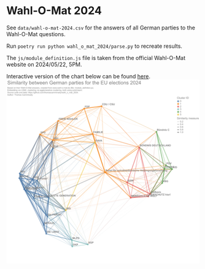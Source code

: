 # Wahl-O-Mat 2024

See `data/wahl-o-mat-2024.csv` for the answers of all German parties to the Wahl-O-Mat questions.

Run `poetry run python wahl_o_mat_2024/parse.py` to recreate results.

The `js/module_definition.js` file is taken from the official Wahl-O-Mat website on 2024/05/22, 5PM.

Interactive version of the chart below can be found [here](https://vega.github.io/editor/#/url/vega-lite/N4Igxg9gdgZglgcxALlAFwKYA80tJAGwgCcUQFiBDATxABoQZo0BlOALwxQEYAWAXwZo4aAl1QhKUMAAsSZALZwAJsrH1GzAOoZEM3MhBQSCygQ3DRGAGLbdCfWWPFT5hgUoAjDAVtQ0OnoGRiZmGkz+bJwoAMwADEIiYn6sHOLcAGzuXj4pUem8DITyhhQ0FkkYAMIQRKSlVLTZ3gQ1dWRlTSDCYADWbSXkjRrKEKZwUAP1Q+UMAM4Arp6WYlMdw-NLKxgAgtJy03NolMS4giAyGJTKGPXolXlpKABMz825zPk8ABxFtYOdCpWNYNWYgDwtEEzLoRAL2RyGZyuIHJOxBJyhNzgnK+NEOYJIsLnABucAwAHc8Bd4QZvnEEiBySo0DIUHSGUdiBBehgtMzWcgGfACOZDOSZCIuPM0FyeSgoAsRedKFg4HMqaNxlAUDKFhgGJrKBMoYCDWMjVA+coWTwGBQVFabchuO8CHsEOpBYk+l9kABWO3EFRVSgABzIXIWUGUGntygAIpQ5gKANpvXgAXQYsMC+IxLjCiSsKVzCJCBaxEI+-lLBMx4U+T2Q8SLqMiTcyrse0WdhXA-2mpu6lRNG2xkIH6zBPX6k9BXTjKBgZjmGGVqrmAA0qds9rJBhhoyjdgRENrDGBD5hSOu1QBNHeVPcHMiHmOt3ZQD3iBm708Ic9wCvW5jwfZAAFpuADYcrG3QVzjEBA3ypHMaXzZEPxLNDEXrLs8TLQksVhX0WxgttUh7Ttx2rCiCj+dp52PUcwSrVo52hCo+mYrpDWNdjAX4BCaBA5AU1AZRKGOKkoEoBRxBACTjnA55PG+DIAHYMgyTJnm+XhvhiTwwAkgBOdTKGeDJlCMjJeHUjBvhjc5TGIXod2oUN5OIRUuHOQ9IGUCYkAkYo7kYMkCBjQxWOeCwPPk4wlBk8xzggUNKDAERaAkeAfCixk0PcDAkKPZAFRFeYwDMcRQCoL9xBTBI4gAOgyDNzjQeKyAARwWKRLEkuBiV86VZV5fkUIi-LyUK8FiuQiRtjINglA8INOoAAjkpMFmIEaQDmKrPXE80JhQRrmrebh2qELrDF6-qREG4aQHOLAqRVNV5UVAhsymsh3tuzyer6-wnuEF63tinL-sMLBYvObLQE+9Uyp+v68rILpOuB+7QYGiH9uoaHQFyyKsYRjq6rmJgXHO0m4AIa8yAACkUhYFGamagg2gA+DaWueABKV66FAIhuQWcNDHS04YS5BQNUkyhpNk+TFMocD1KqmA4jAXhnl4XX1OedS4hMrS7MoEyTPiDI-W1mAJNFkAeWykBZc68IptRlMQEBkAulYkB2sEcWIEl6XuhOJDcAYJNzv92KGGJjQYpD7MFaVqSJBkuSyA1rWdb1g2jbiE2zYt2zzJtu2HbAJ2VfON2yE9mEfcTgOg5xEPBLF8KmZE0BZdk1uTlkgB9PgNAwBRQy95BdTXfgbvF4T6jEkAXLcxa7o9iAJjjgexCipf5g7ek-OkCBAq-KlQsmzHop7j8yCqAgFiOW4NoASXjOLcYhCSkSBg70JAo2+hVcKT9-YaEOtVKknAuRLhXGuIG8kHpg2OITF2SNJAbkgb9aB5NDBdHgcdEASCIAoIIKuDqe9MEEyGr5c4ed5KkgpFPXgotQDb3coAzAOANBmDPGQMQMAj6eCTD4CY8lPAQDQGgMYIwwExANNlcCajNDtkotBVC6JDDyPJlfAKQV75zlAMSMweopy0A6tgAwDMYFtwAQlMYEwQGwPAQQtGUCyb5QDuQmqlDbjUOQMuWhaDugMPxuDZhuCPo+PKkQ-xWM4FHWCVQmhdD0Eg0etg+JgkV4GmVqrfOhhC7a0oLrfWhtjam3NpbGuts4j20ds7QSWZqQGO4PSBkI8FC+1AGwseVAFBcLgT4DAYBHHRMAaGA+-hvZ5V9h7E4XsulQCuHtI4OpvL6hANAVuizrwQGGjeBgHDySrKuRM9qXSlqLQcYnFajMThZQ2t4NAM1DwbQAOK3FMFADansyRzA2rTDaLIMAbQAKIAFUNpTJmXAaA4LnhxENhnA6WxKiJwAELSOUBtaAULLhwGIBtLQlAZAEHAgAeXAgAWUkhtKQcwZrEDmHQDaYAqDkhPhChWG1ySiq5jSulEBwKmDQM1G4G0WbCgwMgLaN8fITxuPAKAIhUVQGagAKzmELZqGhYUKG8KoIKG1SSUCheBFgAA5WFPKwAfy-kGL81q4C2soAgD0YxbjPRha6z+14go8vkSyDan8rWHTgL0EQ4ExAnD1RoFgEBdqXl5TfGFUhiUaxVfoNAoY5jIAAPRloQCIGQSxmqQAUGWlk5p4EKGAcoagZbyQSonhACeMqJ4YsNiahgOwFhNuICqgAKnIUw4KQyto8e27FUh9yHGOKcOBuKrAAAVri32Cr084TJrQCl6fSBgAASQ6lxTBkCLSW8tZbhoIEoM1KtLJa2orLde2elAn3FU1qeTAT6-TNW4OpZqLVDVHJKccVcaBUbiWVspVSGktI6T0gZIyplzKWWsmAauDkoqbxcYYKo8ZEVlo2lUFg8KLAxwwMEP5AAlAAO06jQ3M8yCjA3EAQ-dSMgHI5R6jtH6PEFjstbd-8GBcYRC1GI3wTJhzWXLN+FGNpUZo3RoQDHgg7BgDJgqBiWqNJU4J4TmnRM6ejhJxjZB4w-1hRtAAMj-B1ABpWFnHsJxHM+s92lmtNid03Z4I1h4zbp8z0-zamyMaeCzZ9dknDDxjJBtbdOxmOTthT-aL3HTMxGeLFheQmEvWfEylkA1hmO5ec1oAAIwACRc7C5j+X5PNT9KbErgXyvacq-Zwwk6yRctkGO9gntdAdYMKZ9S3BevqZEwN0LVWABrkWZsoBatwXbi34vLZC7Zqr1gdhMp-m57zsnfNdfUjEfbZXDtJb02QAAarUI+cnZuQYMg9oLFXVtDZANun+zGdg5YdVtnjfB+PDwC0tqzK3jtA6ZW1nYzw-RQ9M3Eb4f3+tHeS0DpruWmXg6x2BnrAn4cHcRwTl7w2nPMZYFUJr8LJ0AC0NoSluAAQnJ702HqnSv-aR4T4Iu7Ti6AhQAH8pdexUclArsAmGqWQMLXu3H1dLr8UYEA0xIPLu+12TOtWeAtqncXHu0+e2Fsg+Kf5-P55TuHluRd09t4YfF2vlDarneTmIJs8dPcG+L5QTX-dKaD9bkPZBUcOuZy1n+LP6uwpc5O8nOPlMW+F-jm3VX4weai8bgrkG4j3ez314PgPghMpc9JrHUfEsx8MCwP5RfjMFcbwD5H+n8WO+L513b5uXc56rz3guZJCVzC+gP77cQ-RZ5H5X6P1e7fsfjA6n+LANrxgRZOhPLmdgOqM197bXX59d9F-TkA+KWBaHJxiv0l-3f552K9nY5ODZP4rwjpvq-DAeZuak5uYsA5YZ6R4-405-7j6GCtYc45b-KwpOpg6To-z0qQ6z5n4C7P555A7SavbgHl5L6-7d5i5kDbrKDWD+5+jf7EFQGkHX6vbgQS6YBwAADN-Od2D2LG7GV2MBVu0Bp+0Oim3BbGHG-+IALA9emBPG3WRBQu7sPB4h-BBmJ+vmohvBzeIAjmzmbmnmfBQhLUfoMQi+ChZAShfBZBhgEW7ehhl0lkGhyhVh2h6WmW2WuWn+tBZhhgFhWhNWdWVKzWrW7WMhCmxhjhlh1+I2tw8uaAk26y02oRzUFs8hgmvhEhG2thN2GQEBdBIA6R-Bp252l2D+tsERWh72TM5OSm6k5REhIOKBSB5OGQ5sdR-BqOYOGO5O82xWkB+RYhkRHuIAxOP8pO6eSR9IphaRAxWhqBbWCebOnO3OxAfOExIhfRBRzhLBUuMAsuG08uBAiuHAKuP6G0GuxAWuOuX4+uY2NaRuHenWpcbRzh9u-eDx32MQ4RGxMxEhXu0Yvu1GGezu3h-Rmh9RYe5ONBGQzx1+ceB+SexOVKqe4x7xWBzwqR1OoJTh1+BeWRJuMQ3AvReRmxsJdeah+JmkMJQxreeJJe4GRJIJJJQxOwfeGe4GVJVWgUGAU+M+qJPGZew+jJPx-B+K6+m+2+u+bOB+R+5JJe8+gu0xYJIpd+-O3AuO3xSpzh8Yb+H+SR6JCpmJTJVWgBoxOwIBYBMhgpip2JQxcB7OCBfySBaOqB6B1RWkHJeB8YBBExfGHpoeVBSRvAtkfpb2zBCR7B3RC+D2UhRmzhbuNmdhdkVpmJMZWhBRdhekXhgmqZEhqhDefROZ-BOhrm7mXm-u6J0Z0hhRm2SR82BpluhZWprhWWOWeWgZ82lZsZ1+-hTmgRLWbW3RfAnZsxo2sR8RkucA1R7JBZVZzhmRzRGkw5EhRRF2TmC5tRM5XZQxlRn22EyZDZs51+DR4OTRSRWkG5eRjZsJaOXRgZfo9ZpWV5QxIxYxbJF5IJT5VWcxTOLOixXOo2qxfJO2hsS5-B2xcAMucu42hxGASuJxauZxmu2uCAuuNxhuSAZ5i5m5Whrxn+5coFLx3uAJVQGeZR2F4J4eSRJkvp5F7RSB8JyeSJae-O3WBFOJheD+hJbFQxteVZdhGOGJB5W5VWNJ-OJkD57sn5QOLJbxdhmK+5j5h5QxXJPJ6oEx3wDJ2ZSlVWopx+4pO+e+0px+D+rw3FOlKpepRWZlQO2p7+-uJkmlKZ2lQOJpwBW+FpQFrUmK1lwQdpDpTpKBaBGBnlmZPl5BXpbJglilwleBlB5OFs75WlMVwQTB4FHBtZJhD2eZEh8ZD+vACl7s2V-B6ZN29IBVZARVzhhZclmQWVhmWhxZehZZEx+kdVyVZANh-OwZfRlVOJzZ7hbZnl8pbVfhtWvZjW-ZIRQ195I1Eh0RtxE2U2k5PpElFV9VGRNZQ1DhPV61hRZ2q5BhN2GOUxmJvV25H2+ZeRZ1VWx5EObJ6pV1u1zhHR6OmOaxJ1lu11ROJOZOlps1-B35CxHO-5vOkJ+V-1Wx4ZkF+x0FRxyuvuCF5xlxKF1xtM6F3RdkEN1+uF6l0JO17VnuRFaogJmFWZp1T1R5EJ71WNPF9FLObmjFWgyJYN5VhgX1wQuJ-OF++NWhvFspg+tVPNEholSR3A6xj1BNIAMl3RDlNNnJk+SYvJdhGQukctQOulG+W+BlUp9NMpkJ6kq1bNFNQxt+9+SR3WZNn1xtr+dlotvAltpW7NZArlZp7lh1JucQgtEtWhflzmjpyB4OQVGe9tat4uEVf1QtYFcVExfoD1IJTthgqV4Z6VQ1rN2hvZTVgxVWuVPpDt7sjVpZWdQOJVJuvAMQht6duhhdWh1VN2UEjlluBd+hWhRVcl3lfRTdzV1ZtJnWApD2ndRdHN-VrZkJfoeNeRA9o1ARE1wRXNadk9c1o542cRS1o949IJC9-B85d5-dGd1dy5+1JRExstHde9zdEhO59l89Z9XdWxoOJ5wVdhMQmVp9Vd59dFnRb1fJ19b9t91+L5v1Q1rRr9JZ79zhgNv5wNyxgFclY9u9v9g95BUNuxUFNaMFcFCNlwiFFxyFqFaN429xT9XtG9N9iDnuDu-uxDgmm9hF-xxNJFoR8DoDf9QxFBlFnlZuTDmdvNdNiejNzNotrFID3DEhnNSRMQ3VE9pDvNZJzRBsXD+9-BItnlz9H1pWND1+0taxedDm0jEhKlitalQ1BtCjYD2NYpWtkp++utxlaxUV+dejypZtnlUEcd1DjjWpOpGe6kajDjCDWhLt5p7tJexh697j-jEhvtiBAdLpj9N282bjmJGjrD4dqdDd6jHjlNAZHD21UjET-BSdE5KdT9wJgmnVOVueUOad5TxVwpdhapvjHVm1VVfF2RYtD2NTzhrdpV7TfRnTOJjjbdOj1hzTfVMKbhI92jHTozQxPZ9WQRA5tZZe0z7e4DS9NaK94Z4B6T7s-TQx29Q1JkiTluezJ2h9a5tZGQjTIzqzjBF1ot5dKzWht1p5hzxzpWpzKON5X9cl9jTTtzz5P1KJhhTzc1jOQNSxAFGeL9eRnz4uyDexBxcN8FWDSNuDqNBuBDGFnlsdYTmJcLduFDMdeLJzMzOlRNfugjwz1WZLsV7DytgefTtLNevDDNiJTNzFx9oLRZHFEx3A1zNLALVWfNGe3NsLzLy0bekV3LXTrJjDTLQrQOBj0+RjNVfzNzOFFjEphlNj-N32hs6rgrOFFlLjNBMrOJXjgZKt5rQxgTbtXVJLHzErsBsK8BftAVgdrpot7pCrzzqTclRzNrN10dnl+V7zuzzrIAhTrBxTddPrE9w9HhFTY+clzwAraW4zLZSbtTSpiZZk-dibg1LTerZ+8QhrGbGWWbRbmju1ILHdhbDVgzN2GlOzDmDby5m1sD6b7bhRY18zk1D+BbmbA1I5MRy945rB1Rpl9bw7kzW9nbzb3w4bbbs72bzhK5R9LjBJQ7lbI7F99znlLRFdFbEza7R599d1VF2kO7p71btNn9Mt89PbzhADwLPTy7qWz7UR4LkDkLoN6l1LJ7VbzzCLqDCusFxxmD6uSFVxeu+Ddx2LiZ6kH7Lhq7d7OlRLh7QjCbaHOFFLJNQDrbn7uHFF-u5bX7tN8e9NCJKenLHDXxOHu7c7WpvLob+FM7THZ7PFsjZ52HG9FHIlUr4jJjHHt7LdcrQ1nxN7wH+jCtKr-OQZ0ne7IpWr2t1jLWetExInjHYnvxJr-F9sSnzHFrttprx7AnLlQBrtoBwTnWd2RHqHnH6HQOUT-tzpQdEdOnMnYF-rpV7HXnynWxIbytqton3nzh0bugsbJu9nHTfbfZs9ybK+OLZrfT8XM9izObyheb1T6XCzU1xbzRPjcX09+XLdtb6haXpXA7ojTbJuUEArczCXmX67C7MXGQhrTXGXBXYzTnD+XBVX41ZXi9Y7GzE7iRKjFsJXQ3NX87Pd32LRDnXXw3e1xRFzWHS3eXs3EXB7dhfoe2g3-biXYFF7rzT9nt03R3LX15D73rjXW3x3L7QL0L931Xj3378xv7INKx0L1Ly323R5oHMNaDyLUH2DyNeDmLCHzRfHZTD313JtmH9TxXh3zXPXJt+HDDhzFd-373rDVNnlDljruz8P6PwrrLNHTFb79XF3qP3XDVrHcl3wuXb3CPwrPHLjwDsLpPNdQnLjIFdPK3srslPTr3M3eP8t3JhjwdKHuPbP6tqnVjRlJbPG+pl3aPxrzj-FmNgvAPQxtlupob+36v9PEhdrNnnhLP4v8vvlrr9p7rMTHnOLz9JvQvR5vnHtVluvEvsV2TQhVvV3ZPQOkXEZgZJkad81Y5q9SXghpVakD2kf470fWXtn32zPFdifY3yfhXgZDnmfi1WzuZFXJmCf6zBfE5jb+Te3sdpfo35fk7Hb83aJtfC1mzFfojPb1fKH+fbfDfvbrPU12v1LPf43y1c33RhrI-2f3Z5zqfZ+hsw-ZfvfE3O3VRnnIJU-hfJ3jRcTMXk-S-o-PDt3nl6kcDfRm-7f-Br7bJxPZAF-ff4DP7rOUDULEx1r5-B-0-rDQPSLEH8NquqLGDijTg5Q9dc1BAVvfxX7Y0keN2XgP5w36f8t+tDH3PQzZIQDEBl-ILvS1gF58MBD-a8lRz4bssBGnPW-sNjwFQD9ejPI6iHQ-519l+Y-Z6hzyIaJVMSkAxgdfmUbI8M+FAjgcyQk6ptF+9Aw-rJyl7ycY6+-YQV-x0qK8dWGnWxtNTIEgB2BmvLmrgKkFICTOhvept314EBMrOQTZolQzYF6DImdvfyo7y9YhUhydA1viIJ87ekgGkguwdIN96f4deeRFQRfTDJFMjBSgg5nGUqai0DueRAIdfhLol51IjLUIZG1rql0YWIJMIcyWL6d4+iSQ-PHVxLwtFDW6QoHDU3qYSMHsuQoeiRxCpFDI2cvQfjgJyGRsvB39coYq3Cyz9-cFdYoW9l243YHKrAy3G0MMAvNd+JeFDr0JAAvVbyOLDSg0K0LX8JiabSYWC0+7P8-2P3GOkMMjbgVoav-DBgAOg44NYOaFLFp-iXZzCRSMAk3N1laGRs-iKAylqnRqGNDyCBPPbmXWOHPUKe-DOjvU3kZpDI2YjDhncJkatN8S8bRIbEL578VqWwwrRkNVarfD7hFSOTkrVKrv8YhcIm-LIJ1ryCVeO2aciiNUHet-hojS1i42+DdDSsww83h5TsJRCHOww1zh61ibdFohII1EfgUurMjnmwXZtgSIKY+CY2g5Rrs0Jj7d49ujzPpoKJT79cOm4onPji0M5ii1uZDKWikN7qddpRAzKvqVS+Gws1RszNroMLVJSiFRDVTvqVQ7LyiDqU9a3lULOFTdzRm7NZhoMv78VciIJDdutznJ6jOsAeP7jqKqyX09SLospr6LwKncBhg+GvnaPdE3dXqCnH0UaIkLTChqgY-FsGOCAQNFh33GBnXVoHaj4xYFH-rDT-4osdhEPDFgtUIZ7lDRFo34qcJLwY4luqYu3Jj35zx9IxiothvFVh4pi8xrwwgWy1o7U8QmYrV0Y2NSzUCS+bYgEViMgy9Ncx1YpRmCM1ENiexmjAQXXWqajiFICI1VqaI3EriTa6I9TofgUF7c5Rc4+0djX043ZvRVYi8fryJHK1VR+440gYPtZ6lSRuzTcXSMsFhj9WH4jqpuNZFac9x84oLn73iZRDbxUY7cryKi6Si+i-o-gjnRcY2C8iiE5whELs5YU0JB7GUXt1KaYl0JNbLEQ9iIn69MhjxWYQhNwndlPR32cDBXTIn54TRpdVLjhLX798rR5ZNOkxKBx1D-epEmifszoln4rmjEoSWczzEGcBWvE8XKGKMEOdZJseb5qPRkkSTvqppQcb3VnEgklJDOBYX+WgbeNxJHEyGhOQ2GFithpxNFnsPg5gDxG17aiaZOgEi8gRPE9ScECuHEV7qgk5yfj2wFnCCJluPSSMLeHECPhddduuxKPgscm+0OfNk5JimklARdYhjrpI8mSs4pO2b4NSxClQjU27kvyZL1UrB0TJSUg8XpUsZyDjx048uGVLxGHNCp5Um2toLrrh9fJzUyzqaUMHm0oyiUn2uYId7ucrBVInEelKKmelHBbdf8YnQyl9DORpdLUeNM6kpVYJofHFkFNKz9CtCyEz4Sh22kSFMJC3ZDg9gOlKMUpjxY3n0TOldNlRs2U6fJNq4ajS6wIwTDdNolZSwMMIvIu9P14sTBhkjEEr9JOw889SvACusDL4mmD6h10x6ePySJ0hqWkMpoVJKOoY4HpO-Coh0JNyIyMZD9I-jGLPIu9YZmMhMc9xmEzTgccMx-gZJf7-shqORPGZe3zHmSUGwPcDlZMRpADIe5YxDrAKk4kz8ZNY1ySXl4A2wmZrzZAd5LWKUzkZDwgKaLKuk-TqZBAhiuFK0n0SqJys0mTy0+lFZ9pKs7jhdI+Io9tZQshcZ9NeBIzDZVWfKZqMNZyz4RYgxER7XamCzmZLxQ8cr3AJKDHZN+K8fV2RFAybZNlB8UdQlnBVnCFIufjxg64OyQ5tvN1tE2Gm-iz8BkCGQnPCpTS-OGcnWWBOaLEyzZHsxgmtOi6RCTpfRUYV-UCEpsemD2KuWmTqY3ZcW9clScLWNnz9lmlctuSoTunbZW5x-LUhRIMBp0G5jfYOkoLHlFl-pnWc4QPMJmcTA+pFQ1lPIdEuCt+VIq5vPLGEejPpBsUeT3PXbiiChKHVeXcw4n4SK6Z81hnDMTJpTBM18qrImLborzD5H3H8hmKMlv9X5g8wHqzMRaWTIO2w8HuixAG8yyOlMx+erVrGUSD5v8jHnQxuF1s8iUC0PArM6wY5T5b8yjmrIHEsVIF2C-POONFmcNu58C9nh3NkJniQSqCzKaUW3nVzVxIs3ug51oVOySpMdVhYQoV6VTtWGImqWyWpZsL-ZWvOuujLIULzPGpnepjjgYX6Dupb4w9r9gkU7zr834lOdUVp4oLuFYdbOR7RoraLyFbgvUlwqMWrS0qeFalomJrnJd6mW8votYvCFNyJxeRRxdSUoXY4BWbi22X3J4xqQvF5MossPLPye0AlmkvwiJP5ICzXFgSpsqUNgYPZvFeQ0GQzMplJK0x0Mtuih3SVkADmclJaYJhyXWFj5aMw1kUqjbYzUhMS8JfUVvmlUtZIJcpVPJqoOdyl6Ywya-xS5p1yl6wtmZsKAXWTuZZY9GmeR0mFLYlLkjPNhMaUTKEF1wgjlSOHHjKalUddBXPlyYzKVlvY3BVT0-whDNlr5URsQt7pWLZlFC2qdMuWWHKLZpFbJWcukpriYsDi+5cEGVYuyshEY6pdcs9m8K1O3somacq2WXjRF+JW0V8sAZSLWpJudEmUpeXO1XxFvH0q0rhUusk5bnQKiNM1FKCelHvUWSZEBXfKsmXNCuuUpD5lyWFSg9pXTOWFISghKEiPk-w6X0yMJziqpRv0ZXUrAKeE0qp8vZW0ylhXK4iZ-m058qP5TKmlUPOelylqFgmKlQKoiWfTy4EAjlfKo77xL1xDK-lZmMtFLyZhGfFVdqpG7rynRpVL3p4INVfz4Z0IzVWKs5V+ESl0KiYefwtWdLV+u5D2gL3NVarLVd9HWfkptUQtDVH9BeTIrz4urmV-9QJcrWUVerbVqqlmawQskg8ixYPGycAP2HQ8EZMa0VYGp9WTKTFk-cNRKuxrNiAxYa71a6spprKQlrY2NbmsrU4LqO7wjWTwAT5FrBVVAy2RWWdUVqI1Rs6cWMrYHtreelsp1XWq+55r+BzChbuIvHWfyG1xU6XrWRzE5qJ1C6nhZrT4VHjNOOLQNj2rjVBqXiAcusWOtXXzq+1LU-3JTLlWHrr80coEt32HVmC0V9Ip3qGrbW9ri1KTPRaLMLWfqO1wbcCTT3LUHrJ1fo0udC19kFjk1nMwAbsPTV2T7iNi2Ph6ohnQaOZAyrmfBp5kjKJRPpKDf-LA7oNMNcG0sWAtw3cr9FBGxNX0sAX-9Bl2G4ZQcKL61TPVQM9DcRvo1YayNGa+yUEqlXyZTpHG0HsArTU4bmN3dIEmhsI3szONxYkBbZNAFIbeuunLatJpo0AKYNJGksaAt43KbZmKS1Nupp2KaaMNXG0jbpsQ3Ys15UfDefUuM0QVaNWm8zTpsU3gKNqiqvdT9OE0prRNQy8jRJqPmoynl3mmTf0pc0KaENSm6zefPdVsq3pPm2Da5qi3ubt+5s5BexrC10b5NYmpjZmuDVjDYGDmpNWZpy3+a9NMWwFisqM1CastzmsrYxoC35aaZoGzpfUzYmZaNNRGkTQxp41WacKMC9ZcVqc2lbU15W-rb8VLVqbatXW2TT1u42WbotHI6tdDg60Ja6to2vzY1oq08M+xlPDli2tkLRLOtJm7rb5t62LbUtsUqTTNtO1zbztC2tzRRuSnTjXgssxLdpsi3ibmtnAxcS4pO2ObTNcmsbdtom0qFHl8WzEr0qB3zaLNT2wLdfjeU7j-t622beFoa19altvxL2bqxYpIyPtEW3LU1r41HqQVos4wZbmh1naktX2vLSTq0EZ4Zq10gnRjsu3PbbWCKykTyuG0w6HtcOlLezqqzqKMVqcvxRstR13b0dIOzHVdvd4-re6XmgHSVuB1baZdgu4xdNR53U7PtROnbd4IsX4aHsONWlbXPq6FyQSxullbm2bmoSLdmHSjSXk+IV1LdQqpFUbvt3qjmGMclqB1xQ4u7dRnmgVv7uYnqqTcFsNOsHuSUD9OChrSPRksdF98MyY0wTHHtyWRKWozPSmanuKXBbHdTIlPR7vOoXzsi4tO3W8V9Xpb4m98zEtntCnH87CDlWPYXqflRrTV7u8ve-PrX0z+KsivorXqp33aaduusHcrTIp5Fa9Xk1AfK3H3N66Wn+ULjPo72NqiBeC8RkHtn0c1jl32WOtS1r0iszyY+svSOqvUOda9dsj2n1MX1aEkdYlJQRPpx2YiWxzujfXbmPWPExZ7ehqmHJNxaRd9L+gApzu93JFu1V+59fb2Tki74qIBo-fUVxW914BBepfYBshKOTQDPIg3TDPH1TbkNwo5ubypT3YGnF1uj2vsoIOIKCODuhXVnsIPJDpxp-U-TQYyECb7pfexg3kPT3NRy6EetgyUL656qjdPBjqoZrrpmisD5BrHjZqT52aSDsewQ4YDyX2aBD4h+1bnvf1KH5lEh2LaK24PKHalfqnlXfrkN16Q1fnBg7oav6t6QtFuowzestVP0jhrB8w2ZLR3ZbpdbOiTRmUZmOGNDA26dSEoNHeHpZqy0itQacOqym16skyrIbCOdroWOhnwxIX31AMg9RhrgT02iMJHwdfh2QhTtKyT6bhzhG-cJzMOZGflm6v5bjvNqFDAjU+pxu4PUNBHIV-XeI40bvWAG2SLR2o84WF2etRdpmJWdYZiM3U4DC3KKYMdKNErghJR1ozBIwOwM06HYoUUjkTKiifpBPK3dl2bZgqgZ6xzgR4uahKZfZux2g2yLenHGmDXuz-KdPOPsHPpBtJGTcd4OqakOCxx40Iej1UUGlZx9hpIaz7SHBhYx741oQUM4zATUOt4znvnEN6vj4Jn41ofX5Am9Dlen-QUthMEzCtzch2RCeGKWG5SuR92IsYBpPqUJEM7EwPql2q73D+WqkSusRMnDsjLUMuqSbhNzKgjclI4yyfJ57bm1UR645yZspb75+XFa6diaSPgjZZ2JtI-iQDx8nxODJyDKQrWP8nXl247xrKex2-KlelRjhrSbRN6cydXornjseVMOZv9WQ16Xqf4L3qEZ2xuk90cGkQHej1RM1cab9by658qx10+CSA2DDbTlpiLhBtrIDdtF3JyI0saOxDNW5oZ1fXhqcFRmdlB2muvsfpCvzozuyljdxPjMRGYzkqy4w8wPlpnEz48tYlmZX3pnp5oeusS6YflhScz3ZYQ-oqEW1nyzvx+vhNxqoFmEzJA3eaVNLP9iWzM-VQ9vodh9n9t3Z+E0BVHM8mkTzMmqgKzhLZmBz97Ew-V0gndzCz45qrdcpKadnFzRZok-+viqKd1zXZujs4cl2uHKT8O6k5WJPN7nNzGHeU6bCvnNn9zUs2o3OanNhngjwEr83WdiPqVdzZZt8y9v64vmNzZ537XrPz2YkFzwFh8w8vlMf67z8FyC8pVVNEygL-ZkCxVPKNanH95taAzWYgsolSdMtec6+YQsc0zTGChKSGdPOkW2jCixFYcy4UkWBpL6n8bGL-NLnhj7p0toqZoWUW0LyB0Wmufov3mRLwfQM8Y3nqsccDyxyrhPXktEHNj0K-Ew5hUvuKLlgHLSz4tqlaKN6elmysEp4wmEHOvw1roqoCPKXURQHZTudzkuojKhQJdNsZfj3GrE9R1JZUk3ctp7PpUEfun5chObsaqx7YKxUuL31d+WQVlkXUuhWbT86EV5pbAJymxWphuJ+A+FdRG2G2tpVRXdQwivknLzF2683xqfpKDLL+alRoZcKuoj8jCypS0ZZZGPC4+lV5K8JcO2mYCrvl1EWKdvO2Xj9VrXS6iPP14nsr1+jC8Y3Ssam8L1UndW3QssRXTapFJa3ZZouaz2rqI606GycscXwD6Kp04GT2uwH+L-JW3XVY5E+ne6p-Ga+geTqUMhFHPBSxGb86jznrqloAwSVPkfXtLqpFeb9f0sdH65gNky8wbPzIdWFoN8LBwdCUg3nKTx7ziKPesI33jXEt-k9dRvkCE97Z68du0rnQ3-L-uHy5biSNBaoTBh+G5LUQn8UNLhgMm+e30P4kSbpWBm8uYxM-78VVNjK9VsUME2sbyg4k3JVNk0LCbfQlnW4bKsVjWJmNyWsbvsPzmxbN+KbRloflK3CTnw7m4kc6smVJ5St34QJP5uS0pT5pxWwLbGsnK9bAtooyhLNty2H9AimYSjbltv79WdNkYfrY2tokrbktHa0hwBsC2ejDIs8uDK1sOCZeYd-OXqVaSR2S5cx2AQYo-J88XrCZJq9mWTufWFODnZRpQfolp0c7ruraoawLvkTwbshEVenecuw2ZTBZDO39MrPv6UOJdkGR8c57F267X5TJUdVIMpkO7QOEEyeupbN28hDquksnt7uoiabddZMQ2T7tySmbVZiusPZZb17m5vey8nPbIDPyeVQ9ze-pNa3d60Z2dve8DgltXmBdHh5uTCdnv1XBtpbQdTfbw7mHVbE95bf12Pt9Wdba+9u3ZcFM8ZgzSdvq8wIGuAO5T4BAVsvYnzOzkdY9ymZA89wO2Frmo-OyfZWviNQ7td9a9IrjbRkT7fto6uLMwf7WLBGi82uvdAenXwHuDlq9df1aEON7k9mS-xWnZXUJOKd-nIayhEbHvdWVNh3sYMvUsuHhd5Ws8J6p8PS7eZ6EQKyEcB6gSlMmRyHr4PTUUOCjqPeja2ryPxHndnG2PzbrSOtH-d2G8hdYdIGR7Q5+fg51UcpVKlgmsR6Y-nvIm5SnpwTFY+Umr3Pemj+x1vcysjzeHXj-e13ppV5tOHBj+FhtpV2lWL7N5s4dXs+qhPCW8p8uCo-ieE1n7140RyY7ft8t9H-j0KexbD4hPcnBtnlck9yf9XgNfjoayhKUGuP2FS63dTU5SdojNT81k8TgLTq1ORFV6wp1-uwfQqenZvdo3y0EdNOg7b601Z47dPdPKn3p0io09ydkq4jD2G2+w606UyVnmd6fSCQ2d-W1iSgnZ0DcwrLOpruZkRvz3WcnOPpjOtOgc5sozz9Wupy3Lc-CwNm5SAxwTM87v5d3PeNzy58JMVUddjn0DlQxTfUsodPns0qK3KS7l5EIXVMhewroc5wuUr9XIFxwosO82w9LD7Z386-JC3m2gVvonC+Kv1bJbUT8q-E1PUfPcX0Cp8489KxwuGrWPc7hc+BekcY6rL9F9ssktdWDjhL2FzS830BWT6Artl+0WAfQr6X7sOFybcHz2LRXXLphdUWpaMvEHbTnGfy5xdiuyLCJzEnC4N6f5S91L7V0xbcosXU2nL+p-ac4ukOXGaLq13LshIs3pXgrh4bQ-n742FXDr2Yw9b2dG61XktXadkRJH+uWn-Cnddw9OM16A3SZgdcefH0xuMz5tIOSnsTf8bJHej0N3NfDcKCrL-uVAxbrTdxKlHwt53UW-rOt3teWe8t0MX4l+cg9Nb9bBwd2yn7G3Zj0F4MOrPRuw3263NxOczd9623Dj2c5qN31Du3HK56FxHvHeGBt7Yeh+3kZneC3DzvHMtz2-+UJqLzpL8+99opdWHU3677Uy8TvvQ40rg7w9wRZFIq3YBTOhNxe8ds-m-hWb-SvhYffcvULvLk2NO-vcRv2KWU591VJzeS1yn0Lhtz+77fUk-tcpNjQe+ze9vJaFt7fSm+7dweN3hRqaxmS7eW4NaL71py7YNPfZw+sepdwa6qPEfwPvtoZ3GfPeoej3aih04deDuScwPtHy91sRGOiSQ3NH3D0B6ustCAPW6tD3Hd9fMejdJrVZ7bbE-ONI3PpLPeJ-4dTLd98nk4+IyNc17lPFxs58jz90afbjqpIPbp8RsOWCHp+wz2jd1UuMPBFusz9jc8u42SDOn6T9fgHsK6lPTn2ZqPff3O6bPkVuLbY-H0+ezppbqT+iZ+Z11zdKenz3O8d1qfsPPn3K4fcDmmf3PN1M+5E93fS3uMEenz-LevEz28jOX69+peS9ZOXG4lEL9rfychUuxcXlLwKc81uepxpREr8LSg9ejYvBXur73nlPP1HPk1sVxmXofWeuva+Cj90UBd96fPpH53nJ5G8AHmLXOmnrN+IdDTID3rFr+HdU99fZn4jC6+p7m9RsmHkUymdN4k97cK5E9IkTJ44aUkO6V3hT8J37r3eVPk5u76Z1OeKNYGKHU71c9rKJXTT73lTUjensWXnvLd9R+d++9g+oZOjh-GtqSbQ-ggLnt2yd8R8ATzHzoJ74D6L1+eUfWPw3hXpHfqXUf2P8nu47pIWnG6aP2dz46wJUuEfpPvifi4pL4+QO4T2Hcloy98z93DPgn9VYb1gmqfjPzyUV7pJEXefpXhvYB2p95OGLhw+ejL+KfQr4fQvvn-2pbGg-hfdCwRgr619s0IdGC8e6r-6-oun6fp437NZ4-wewax7GX2g5P7-fUsMv-B6XXF8W-+CYzzFaXWZ6s-KHKw331HXdexyF3+dGX4s6orUsdrZ3-K4ayj+bPMDIJOP7s5UaR+qPt0kiX0ST+afPv2RN36Viz96exLFdAv0Z7nZ7d6fluEv+Z4156lyvmftP1EW+eRDNXgmKv-IY4PnkHsbf6rJ5-1Yq-8-DfnH80Tz-uxu-QX5uRg7yLd+UXkQrm-X4W+KjovWVrv4P7xcrvpqadMf2l8e3kvMvjxFv5iW7+5ezh5D1v6v-Vqi-tJK-hf5L6vtKDp-X9lxpcsP-n+hX7g4v6-9jwSvRZt1+f2a48pVUbXvqw12U-p-76+iTti5n+N-qIKm+S4tf7-+iojh6Ae1vtTR-+1nAAHAqXVPAHoBiotN5D82AT1Ie+DHq+pe+s-qn7QBm3kAzkBCAXx6BkgvgP4UBAZvHY4yZ-HkSe+kctfhBuHtBXaYk7AY3LEGgwtmqCYfAe3LTi30iCQiBvchn5sBxAVxZPSGbs2ziBwgbIG2uebnbQV0kgcW7PGlLhoEqBa3ovI1+KjHt6W4mgY36w+uriYF6BR1laoMsDnKYEeeGPoLDi6vAVYFMebqtURKBLgTa76BhPmdzxMs6hIGuBTvK8Lk+nWPiooc9gS3qYueJpTKRBTPuv7C2D2HEFhOLhtu7pedOnv7b6IAYEHeB1gce5IWPVpYG5BbgSWppOMhkkFBBVglgKHCFQcUHBB4Rh+4OstQQdYkBHAQBahsC+jkEtBcgeK77GKtIazJB2vioy6BdQVUFKuTts0EkOPgYjoYePKrEGVBbQTIJjeLVEoKDBnuK7ZYE+Bl4HdBqgQzqWUqwQsHyKNAQjIH+RQTsHTB36mySTBq3nkGTGobBEGHB+uiJ5Uit7kDKpM0foHJIy7wfH4v2lOt8HJ+NVL7L-Bhzgn5vSwIWDYKBHtODTXS4ITDaWyHXgSawhK7CW6aiArEBIGBpvEmJAhjgq2YMC2hqdJIh7foqrOuWciC6hWR1FsF-BOIf25p2UOoSHwujjtpILG9ITP4qiDnOiFPc0QbPJceP0vSEJeQTje5oh9ISS6ba6QcTqZBENs-5Uhvhozqyy9IUy6QkPdtKHsu01jCHUhy+thYkCwTgSHqhRCgFZGmYIbqEo43-uGI6hVTjoLsh9IYh5n4dkNiEm+9Tkhx2hlvsgEbuytAgZ0hRoZ5IbBPGLaFmhhIn050kQoZ6HwqFAS0p+hRAaMF9GkGLE5bSwoQtJykUrqSFPBvgj6RohIbB8F1i5vltLphPwXgZHG2TLnaShrxgWHCOtIZTo5hEjlp7XiMHuCYlhsjuIxnuaxnWGKO2gT-riWOxs2FqOFnlSJuyTYaOx2eujtkTthZxp2FI+kSsWFkh63CFz5hWMlC6dYKtDOEzmfgXvzshFYWT6Tu7XvtJrhGktuaU2IpqOF38zPnKRCBtYWz6pBooTv5c+kJM46nhwsnspphB4ak6ZGvzA+G3+MXInYjhu2nL6WUpJo+HaEf9jthYmf4SB4YKEpn+Gyuf4tcZ-h1ofySU+2YX+E22nwouEqcywX8K-hDUvxRZhBJtuHUWAYV6LyuHYUcE4BioUBErejpkx7K07zreGUBkZvuEVER3u+GMSMlhmGD4ekKRLMRuYTjJeGaEhxEAhNuopK8RIIb8GlY4fum5VhL0kxEYGagRwynBIkYJF3ODdgtw8hukvJEvOlbnl7sRUkWYEDhzpjJKqRRNhlSSRInuTbkh+JDxL6RkLrj6celMqJG+BUYchxGRKYQVpheZwieHBSFkTiZchHpoay2RnemuqJecpMOGESHkSKEROl4RkHc+osoDKCYvkYjzymtkD5EeRCoS1S5SIUa1ZnCVnjFEeRcFpqERS9XCK4qRWke0ErGqUUVHnKn+FhGhkZUUDgQRHrgJHVR3Xtc6aRxkTMEDeSIqVEtRuFlb6uh+Vo5F8i+pmJR6RDUQD5QqosihyxRL4qGEgOWUcNGoq5wdYGeG40SFEce-JKf7BRs0cDjxh84RWRdIlSMXC1IZcBXCNI1cNbAtIbSA3DOwokHkTISYCKBh3YfSGVTUUd2PpBZAgcDwCtQZkA9GWQZsLpB0gJkK6CtqGpMoRgIvAM1AG0GKGVSYoNsDkSWQKcGfjh8LRA9E5SBkK0hLsAMfBC0UIMckRKYNsGZDzYu2Mzy2QcMc6CcG4fA9FFYpcETy-A1EKKAdOu1GAgZAt2OyD0gORJbA0ELoG9EkxntHAJ9IsdAxJi0z9OjHHsjjLdGQY9sLjFHMdkPlRm4HMdlAKYfAA9EC41FPlSn86MX5i+soCCgCgY3WPyw2wBkAvg5EntNTHZQ3AK1DzYD0WXjp8VzHdjoxT7KUKixSTg9GsxtkOzHExRhJMS4xJIoSTGECVGrGu8s3KLEYo1FGVS9IC4a8Cyx70cYQ+MnsZpCYoMKv9E0xgMZ4LQyWMXSBnontGqQY4Y9FBBuxYMfiqKxWkEpjxA8+H7GwiGgFjHUUabHrFRCDlBbAki0EHLHJEfGBLHzYimHjElxicRjHni63KLEq0Dce9EmEYsp7HmwlkPtwB4tsR1LlxKAKDEG0ZsPSBm4BtAHgG0fYI3EJUEseJSn8dkER6lxRcq8ypx4GJ7EmEkNvNj9x-9tHG4xrcTURmw0EMHBdxQlsfwOxnxBfEG0tsLpDaQucXALBxfSLXEGQhsK9G3x6seCookDMc1D6QfoH0gCx+3ODJ8YxMabGe0VzLjEL44lGPTIc6kELEfqB9jSogJukOvHaQOUvECmwucfNjnxNsHZD3kPjGLTox7Idv786V4ZrH+gYMZXC4xOOODImwWkLnFHMFsfyzlw5dGpBaIt8RHqYcosfEDpxBMVnHaQp8UYSGxECTlJVwYsm8Cdxu+lNogJimDjG1whxvpDgysCaAm6xiCWbB6Q9sLHToJIpuwyixfAEgk2wLCXZCWQr0SbGcGpsBLFiy9tN1jaQCiQIk8W+5iAlKqEseiRmwLRDQREJZeLglqkxhJihoJncWtZTxDCQHhfxapFcwYomQLYlYEp-OvHKxHXBjg5E6MQHZGYwiQbQPRJsFvGGwxsfPxBkFsRpDiUtcTfE9wzYNQ5RJ2sfbAPRDsK8B8YC+LnH8sJCUcxdCu2ETGdxAzl4iMx9tMzFqkBJPKRXMucWpBVxNsKfw5EYtM3HGJXruIL9JnBlBCNJJsBij20CcY3H3G68Q0wB4ORPwnVJrbqhEgJwyUjFRCimGXjhJdiRjjpxfGBpDFx+VFUktALwBV5LJlyRAk+MabOXAnx4yXPEPRtoQZDzY-8YckB+vcftwSx4CXAJFxASZzGmxBCS3FFYZkLtjh86MdQHER9CaDHh8Q8dDEhJBCVcmiSliRbH4qEjIvE7xXQVMHWBDsbbCexC4folHMgSX8me0QKdpBLxZKYaFRJjMeAmTJkNmPRWySSVzE0E68QbA1x95PMmER9CaBh8AsSRpAGJmSbCmXQ+VI0kLhMqXZBsp60SJ4VxgqXrH7crwIbH4pfig5SKx+KuAlFYnxH7GhwQAA/view).
![Embedding of parties](analysis/Chart.png)
